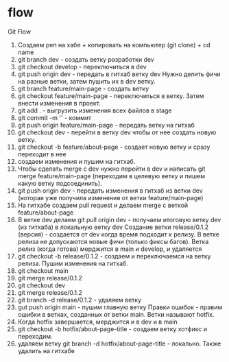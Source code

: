 # flow

Git Flow

1. Создаем реп на хабе + копировать на компьютер (git clone) + cd name
2. git branch dev - создать ветку разработки dev
3. git checkout develop - переключиться в dev
4. git push origin dev - передать в гитхаб ветку dev
   Нужно делить фичи на разные ветки, затем пушить их в dev ветку.
5. git branch feature/main-page - создать ветку
6. git checkout feature/main-page - переключиться в ветку. Затем внести изменения в проект.
7. git add . - выгрузить изменения всех файлов в stage
8. git commit -m '' - коммит
9. git push origin feature/main-page - передать ветку на гитхаб
10. git checkout dev - перейти в ветку dev чтобы от нее создать новую ветку.
11. git checkout -b feature/about-page - создает новую ветку и сразу переходит в нее
12. создаем изменения и пушим на гитхаб.
13. Чтобы сделать merge с dev нужно перейти в dev и написать git merge feature/main-page (переходим в целевую ветку и пишем какую
    ветку подсоединить).
14. git push origin dev - передать изменения в гитхаб из ветки dev (которая уже получила изменения от ветки feature/main-page)
15. На гитхабе создаем pull request и делаем merge с веткой feature/about-page
16. В ветке dev делаем git pull origin dev - получаем итоговую ветку dev (из гитхаба) в локальную ветку dev
    Создание ветки release/0.1.2 (версия) - создается от dev когда время подходит к релизу. В ветке релиза не допускаются новые фичи
    (только фиксы багов). Ветка релиз (когда готова) мерджится в main и develop, и удаляется
17. git checkout -b release/0.1.2 - создаем и переключаемся на ветку релиза. Пушим изменения на гитхаб.
18. git checkout main
19. git merge release/0.1.2
20. git checkout dev
21. git merge release/0.1.2
22. git branch -d release/0.1.2 - удаляем ветку
23. gut push origin main - пушим главную ветку
    Правки ошибок - правим ошибки в ветках, созданных от ветки main. Ветки называют hotfix.
24. Когда hotfix завершается, мерджится и в dev и в main
25. git checkout -b hotfix/about-page-title - создаем ветку хотфикс и переходим.
26. удаляем ветку git branch -d hotfix/about-page-title - локально. Также удалить на гитхабе
